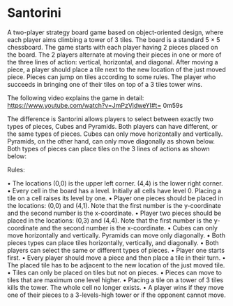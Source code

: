 # Santorini

A two-player strategy board game based on object-oriented design, where each player aims climbing a tower of 3 tiles. 
The board is a standard 5 × 5 chessboard. The game starts with each player having 2 pieces placed on the board.
The 2 players alternate at moving their pieces in one or more of the three lines of action: vertical, horizontal, and diagonal. 
After moving a piece, a player should place a tile next to the new location of the just moved piece. 
Pieces can jump on tiles according to some rules. The player who succeeds in bringing one of their tiles on top of a 3 tiles tower wins.

The following video explains the game in detail: https://www.youtube.com/watch?v=JmPzVjdweYI#t= 0m59s

The difference is Santorini allows players to select between exactly two types of pieces, Cubes and Pyramids. 
Both players can have different, or the same types of pieces. 
Cubes can only move horizontally and vertically. Pyramids, on the other hand, can only move diagonally as shown below.
Both types of pieces can place tiles on the 3 lines of actions as shown below:


Rules:

• The locations (0,0) is the upper left corner. (4,4) is the lower right corner.
• Every cell in the board has a level. Initially all cells have level 0. Placing a tile on a cell raises its
level by one.
• Player one pieces should be placed in the locations: (0,0) and (4,1). Note that the first number is
the y-coordinate and the second number is the x-coordinate.
• Player two pieces should be placed in the locations: (0,3) and (4,4). Note that the first number is the y-coordinate and the second number is the x-coordinate.
• Cubes can only move horizontally and vertically. Pyramids can move only diagonally.
• Both pieces types can place tiles horizontally, vertically, and diagonally.
• Both players can select the same or different types of pieces.
• Player one starts first.
• Every player should move a piece and then place a tile in their turn.
• The placed tile has to be adjacent to the new location of the just moved tile.
• Tiles can only be placed on tiles but not on pieces.
• Pieces can move to tiles that are maximum one level higher.
• Placing a tile on a tower of 3 tiles kills the tower. The whole cell no longer exists.
• A player wins if they move one of their pieces to a 3-levels-high tower or if the opponent cannot move.


